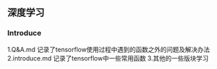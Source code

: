## 深度学习
### Introduce
1.Q&A.md 记录了tensorflow使用过程中遇到的函数之外的问题及解决办法
2.introduce.md 记录了tensorflow中一些常用函数
3.其他的一些版块学习   
